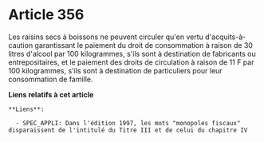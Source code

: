 # Article 356

Les raisins secs à boissons ne peuvent circuler qu'en vertu d'acquits-à-caution garantissant le paiement du droit de
consommation à raison de 30 litres d'alcool par 100 kilogrammes, s'ils sont à destination de fabricants ou entrepositaires,
et le paiement des droits de circulation à raison de 11 F par 100 kilogrammes, s'ils sont à destination de particuliers pour
leur consommation de famille.

**Liens relatifs à cet article**

	**Liens**:

	  - SPEC_APPLI: Dans l'édition 1997, les mots "monopoles fiscaux" disparaissent de l'intitulé du Titre III et de celui du chapitre IV
